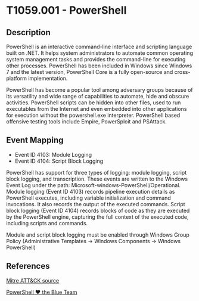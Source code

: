 # T1059.001 - PowerShell

## Description

PowerShell is an interactive command-line interface and scripting language built on .NET. It helps system administrators to automate common operating system management tasks and provides the command-line for executing other processes. PowerShell has been included in Windows since Windows 7 and the latest version, PowerShell Core is a fully open-source and cross-platform implementation.

PowerShell has become a popular tool among adversary groups because of its versatility and wide range of capabilities to automate, hide and obscure activities. PowerShell scripts can be hidden into other files, used to run executables from the Internet and even embedded into other applications for execution without the powershell.exe interpreter. PowerShell based offensive testing tools include Empire, PowerSploit and PSAttack.

## Event Mapping

* Event ID 4103: Module Logging
* Event ID 4104: Script Block Logging

PowerShell has support for three types of logging: module logging, script block logging, and transcription. These events are written to the Windows Event Log under the path: Microsoft-windows-PowerShell/Operational. Module logging (Event ID 4103) records pipeline execution details as PowerShell executes, including variable initialization and command invocations. It also records the output of the executed commands. Script block logging (Event ID 4104) records blocks of code as they are executed by the PowerShell engine, capturing the full context of the executed code, including scripts and commands.

Module and script block logging must be enabled through Windows Group Policy (Administrative Templates → Windows Components → Windows PowerShell)

## References

[Mitre ATT&CK source](https://attack.mitre.org/techniques/T1059/001/)

[PowerShell ♥ the Blue Team](https://devblogs.microsoft.com/powershell/powershell-the-blue-team/)
